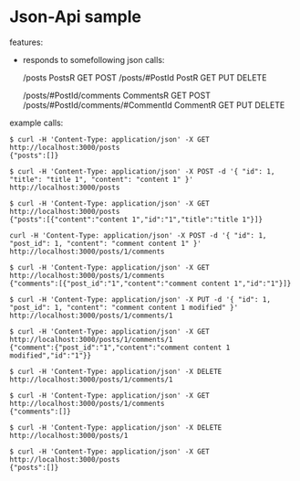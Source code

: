 # Json-Api sample

features:
- responds to somefollowing json calls:

    /posts                             PostsR    GET POST
    /posts/#PostId                     PostR     GET PUT DELETE

    /posts/#PostId/comments            CommentsR GET POST
    /posts/#PostId/comments/#CommentId CommentR  GET PUT DELETE

example calls:

    $ curl -H 'Content-Type: application/json' -X GET http://localhost:3000/posts
    {"posts":[]}

    $ curl -H 'Content-Type: application/json' -X POST -d '{ "id": 1, "title": "title 1", "content": "content 1" }' http://localhost:3000/posts

    $ curl -H 'Content-Type: application/json' -X GET http://localhost:3000/posts
    {"posts":[{"content":"content 1","id":"1","title":"title 1"}]}

    curl -H 'Content-Type: application/json' -X POST -d '{ "id": 1, "post_id": 1, "content": "comment content 1" }' http://localhost:3000/posts/1/comments

    $ curl -H 'Content-Type: application/json' -X GET http://localhost:3000/posts/1/comments
    {"comments":[{"post_id":"1","content":"comment content 1","id":"1"}]}

    $ curl -H 'Content-Type: application/json' -X PUT -d '{ "id": 1, "post_id": 1, "content": "comment content 1 modified" }' http://localhost:3000/posts/1/comments/1

    $ curl -H 'Content-Type: application/json' -X GET http://localhost:3000/posts/1/comments/1
    {"comment":{"post_id":"1","content":"comment content 1 modified","id":"1"}}

    $ curl -H 'Content-Type: application/json' -X DELETE http://localhost:3000/posts/1/comments/1

    $ curl -H 'Content-Type: application/json' -X GET http://localhost:3000/posts/1/comments
    {"comments":[]}

    $ curl -H 'Content-Type: application/json' -X DELETE http://localhost:3000/posts/1

    $ curl -H 'Content-Type: application/json' -X GET http://localhost:3000/posts
    {"posts":[]}
